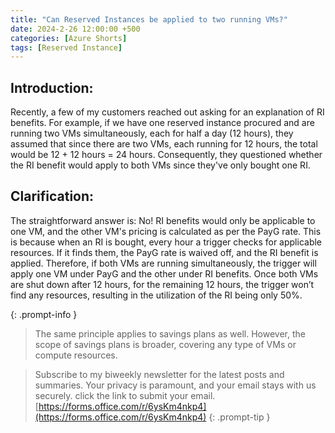 ```yaml
---
title: "Can Reserved Instances be applied to two running VMs?"
date: 2024-2-26 12:00:00 +500
categories: [Azure Shorts]
tags: [Reserved Instance]
---
```


## Introduction:

Recently, a few of my customers reached out asking for an explanation of RI benefits. For example, if we have one reserved instance procured and are running two VMs simultaneously, each for half a day (12 hours), they assumed that since there are two VMs, each running for 12 hours, the total would be 12 + 12 hours = 24 hours. Consequently, they questioned whether the RI benefit would apply to both VMs since they've only bought one RI.

## Clarification:

The straightforward answer is: No! RI benefits would only be applicable to one VM, and the other VM's pricing is calculated as per the PayG rate. This is because when an RI is bought, every hour a trigger checks for applicable resources. If it finds them, the PayG rate is waived off, and the RI benefit is applied. Therefore, if both VMs are running simultaneously, the trigger will apply one VM under PayG and the other under RI benefits. Once both VMs are shut down after 12 hours, for the remaining 12 hours, the trigger won’t find any resources, resulting in the utilization of the RI being only 50%.

{: .prompt-info }
>The same principle applies to savings plans as well. However, the scope of savings plans is broader, covering any type of VMs or compute resources.


>Subscribe to my biweekly newsletter for the latest posts and summaries. Your privacy is paramount, and your email stays with us securely.
click the link to submit your email.
[https://forms.office.com/r/6ysKm4nkp4](https://forms.office.com/r/6ysKm4nkp4)
{: .prompt-tip }
